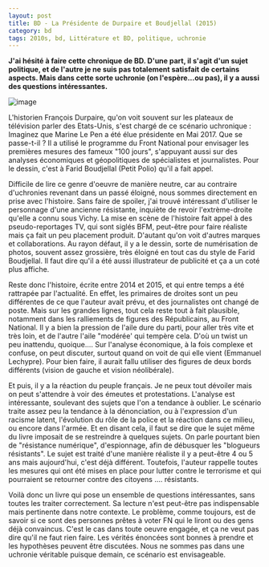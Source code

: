 ```yaml
---
layout: post
title: BD - La Présidente de Durpaire et Boudjellal (2015)
category: bd
tags: 2010s, bd, Littérature et BD, politique, uchronie
---
```

**J'ai hésité à faire cette chronique de BD. D'une part, il s'agit d'un sujet politique, et de l'autre je ne suis pas totalement satisfait de certains aspects. Mais dans cette sorte uchronie (on l'espère...ou pas), il y a aussi des questions intéressantes.**

![image](https://filedn.eu/llqi9IBxlYouGRXYG2xlROb/img/2016/presidente.jpg)

L'historien François Durpaire, qu'on voit souvent sur les plateaux de télévision parler des Etats-Unis, s'est chargé de ce scénario uchronique : Imaginez que Marine Le Pen a été élue présidente en Mai 2017. Que se passe-t-il ? Il a utilisé le programme du Front National pour envisager les premières mesures des fameux "100 jours", s'appuyant aussi sur des analyses économiques et géopolitiques de spécialistes et journalistes. Pour le dessin, c'est à Farid Boudjellal (Petit Polio) qu'il a fait appel.

Difficile de lire ce genre d'oeuvre de manière neutre, car au contraire d'uchronies revenant dans un passé éloigné, nous sommes directement en prise avec l'histoire. Sans faire de spoiler, j'ai trouvé intéressant d'utiliser le personnage d'une ancienne résistante, inquiète de revoir l'extrème-droite qu'elle a connu sous Vichy. La mise en scène de l'histoire fait appel à des pseudo-reportages TV, qui sont siglés BFM, peut-être pour faire réaliste mais ça fait un peu placement produit. D'autant qu'on voit d'autres marques et collaborations. Au rayon défaut, il y a le dessin, sorte de numérisation de photos, souvent assez grossière, très éloigné en tout cas du style de Farid Boudjellal. Il faut dire qu'il a été aussi illustrateur de publicité et ça a un coté plus affiche.

Reste donc l'histoire, écrite entre 2014 et 2015, et qui entre temps a été rattrapée par l'actualité. En effet, les primaires de droites sont un peu différentes de ce que l'auteur avait prévu, et des journalistes ont changé de poste. Mais sur les grandes lignes, tout cela reste tout à fait plausible, notamment dans les ralliements de figures des Républicains, au Front National. Il y a bien la pression de l'aile dure du parti, pour aller très vite et très loin, et de l'autre l'aile "modérée' qui tempère cela. D'où un twist un peu inattendu, quoique.... Sur l'analyse économique, à la fois complexe et confuse, on peut discuter, surtout quand on voit de qui elle vient (Emmanuel Lechypre). Pour bien faire, il aurait fallu utiliser des figures de deux bords différents (vision de gauche et vision néolibérale).

Et puis, il y a la réaction du peuple français. Je ne peux tout dévoiler mais on peut s'attendre à voir des émeutes et protestations. L'analyse est intéressante, soulevant des sujets que l'on a tendance à oublier. Le scénario traite assez peu la tendance à la dénonciation, ou à l'expression d'un racisme latent, l'évolution du rôle de la police et la réaction dans ce milieu, ou encore dans l'armée. Et en disant cela, il faut se dire que le sujet même du livre imposait de se restreindre à quelques sujets. On parle pourtant bien de "résistance numérique", d'espionnage, afin de débusquer les "blogueurs résistants". Le sujet est traité d'une manière réaliste il y a peut-être 4 ou 5 ans mais aujourd'hui, c'est déjà différent. Toutefois, l'auteur rappelle toutes les mesures qui ont été mises en place pour lutter contre le terrorisme et qui pourraient se retourner contre des citoyens .... résistants.

Voilà donc un livre qui pose un ensemble de questions intéressantes, sans toutes les traiter correctement. Sa lecture n'est peut-être pas indispensable mais pertinente dans notre contexte. Le problème, comme toujours, est de savoir si ce sont des personnes prêtes à voter FN qui le liront ou des gens déjà convaincus. C'est le cas dans toute oeuvre engagée, et ça ne veut pas dire qu'il ne faut rien faire. Les vérités énoncées sont bonnes à prendre et les hypothèses peuvent être discutées. Nous ne sommes pas dans une uchronie véritable puisque demain, ce scénario est envisageable.
